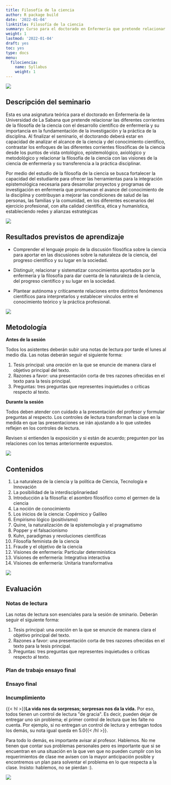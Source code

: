 ```yaml
---
title: Filosofía de la ciencia
author: R package build
date: '2022-01-04'
linktitle: Filosofía de la ciencia
summary: Curso para el doctorado en Enfermería que pretende relacionar las diferentes corrientes de la filosofía de la ciencia con el desarrollo científico de enfermería y su importancia en la fundamentación de la investigación y la práctica de la esta disciplina. 
weight: 1
lastmod: '2022-01-04'
draft: yes
toc: yes
type: docs
menu:
  filociencia:
    name: Syllabus
    weight: 1
---
```


![](/courses/hfc/_index_files/12.jpg)

##  Descripción del seminario


Esta es una asignatura teórica para el doctorado en Enfermerìa de la Universidad de La Sabana que pretende relacionar las diferentes corrientes de la filosofía de la ciencia con el desarrollo científico de enfermería y su importancia en la fundamentación de la investigación y la práctica de la disciplina. Al finalizar el seminario, el doctorando deberá estar en capacidad de analizar el alcance de la ciencia y del conocimiento científico, contrastar los enfoques de las diferentes corrientes filosóficas de la ciencia desde los puntos de vista ontológico, epistemológico, axiológico y metodológico y relacionar la filosofía de la ciencia con las visiones de la ciencia de enfermería y su transferencia a la práctica disciplinar.


Por medio del estudio de la filosofía de la ciencia se busca fortalecer la capacidad del estudiante para ofrecer las herramientas para la integración epistemológica necesaria para desarrollar proyectos y programas de investigación en enfermería que promuevan el avance del conocimiento de la disciplina y contribuyan a mejorar las condiciones de salud de las personas, las familias y la comunidad, en los diferentes escenarios del ejercicio profesional, con alta calidad científica, ética y humanística, estableciendo redes y alianzas estratégicas



![](/courses/hfc/_index_files/borde.jpg)

## Resultados previstos de aprendizaje


- Comprender el lenguaje propio de la discusión filosófica sobre la ciencia para aportar en las discusiones sobre la naturaleza de la ciencia, del progreso científico y su lugar en la sociedad.

- Distinguir, relacionar y sistematizar conocimientos aportados por la enfermería y la filosofía para dar cuenta de la naturaleza de la ciencia, del progreso científico y su lugar en la sociedad.

- Plantear autónoma y críticamente relaciones entre distintos fenómenos científicos para interpretarlos y establecer vínculos entre el conocimiento teórico y la práctica profesional.



![](/courses/hfc/_index_files/borde.jpg)


## Metodología

**Antes de la sesión**

Todos los asistentes deberán subir una notas de lectura por tarde el lunes al medio día. Las notas deberán seguir el siguiente forma:

1. Tesis principal: una *oración* en la que se enuncie de manera clara el objetivo principal del texto. 
2. Razones a favor: una presentación corta de tres razones ofrecidas en el texto para la tesis principal.
3. Preguntas: tres preguntas que representes inquietudes o críticas respecto al texto.

**Durante la sesión**

Todos deben atender con cuidado a la presentación del profesor y formular preguntas al respecto. Los controles de lectura transforman la clase en la medida en que las presentaciones se irán ajustando a lo que ustedes reflejen en los controles de lectura.

Revisen si entienden la exposición y si están de acuerdo; pregunten por las relaciones con los temas anteriormente expuestos.

![](/courses/hfc/_index_files/borde.jpg)

## Contenidos

1. La naturaleza de la ciencia y la política de Ciencia, Tecnología e Innovación
1. La posibilidad de la interdisciplinariedad
1. Introducción a la filosofía: el asombro filosófico como el germen de la ciencia  
1. La noción de conocimiento
1. Los inicios de la ciencia: Copérnico y Galileo
1. Empirismo lógico (positivismo)
1. Quine, la naturalización de la epistemología y el pragmatismo
1. Popper y el falsacionismo
1. Kuhn, paradigmas y revoluciones científicas
1. Filosofía feminista de la ciencia
1. Fraude y el objetivo de la ciencia
1. Visiones de enfermería: Particular determinística
1. Visiones de enfermería: Integrativa interactiva
1. Visiones de enfermería: Unitaria transformativa


![](/courses/hfc/_index_files/borde.jpg)

## Evaluación

### Notas de lectura

Las notas de lectura son esenciales para la sesión de sminario. Deberán seguir el siguiente forma:

1. Tesis principal: una *oración* en la que se enuncie de manera clara el objetivo principal del texto. 
2. Razones a favor: una presentación corta de tres razones ofrecidas en el texto para la tesis principal.
3. Preguntas: tres preguntas que representes inquietudes o críticas respecto al texto.


### Plan de trabajo ensayo final


### Ensayo final





### **Incumplimiento**

{{< hl >}}**La vida nos da sorpresas; sorpresas nos da la vida.**  Por eso, todos tienen un control de lectura "de gracia". Es decir, pueden dejar de entregar uno sin problema; el primer control de lectura que les falte no cuenta. Por ejemplo, si no entregan un control de lectura y entregan todos los demás, su nota igual queda en 5.0{{< /hl >}}.

Para todo lo demás, es importante avisar al profesor. Hablemos. No me tienen que contar sus problemas personales pero es importante que si se encuentran en una situación en la que ven que no pueden cumplir con los requerimientos de clase me avisen con la mayor anticipación posible y encontremos un plan para solventar el problema en lo que respecta a la clase. Insisto: hablemos, no se pierdan :).


![](/courses/hfc/_index_files/borde.jpg)
